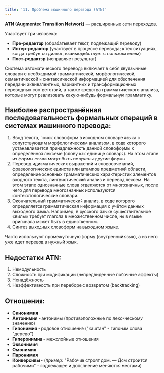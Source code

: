 ```yaml
---
title: '11. Проблема машинного перевода (ATN)'
---
```

**ATN (Augmented Transition Network)** — расширенные сети переходов.

Участвует три человека:
- **Пре-редактор** (обрабатывает текст, подлежащий переводу)
- **Интер-редактор** (участвует в процессе перевода; в тех ситуациях, когда требуется диалог, взаимодействует с пользователем)
- **Пост-редактор** (исправляет результат)

Система автоматического перевода включает в себя двуязычные словари с необходимой грамматической, морфологической, семантической и синтаксической информацией для обеспечения передачи эквивалентных, вариантных и трансформационных переводных соответствий, а также средства грамматического анализа, которые могут реализовать какую-нибудь формальную грамматику.

## Наиболее распространённая последовательность формальных операций в системах машинного перевода:

1. Ввод текста, поиск словоформ в исходном словаре языка с сопутствующим морфологическим анализом, в ходе которого устанавливается принадлежность данной словоформы к определённой лексеме (слову как единице словаря). На этом этапе из формы слова могут быть получены другие формы.
2. Перевод идиоматических выражений и словосочетаний, фразеологических единств или штампов предметной области, определение основных грамматических характеристик элементов входного текста, лингвистический анализ и перевод лексем. На этом этапе однозначные слова отделяются от многозначных, после чего для перевода многозначных используются контекстологические словари.
3. Окончательный грамматический анализ, в ходе которого определяется грамматическая информация с учётом данных выходного языка. Например, в русского языке существительное «вилы» требует глагола в множественном числе, но в языке оригинала может быть в единственном.
4. Синтез выходных словоформ на выходном языке.

Часто используют промежуточную форму (внутренний язык), а из него уже идет перевод в нужный язык.

## Недостатки ATN:
1. Немодульность
2. Сложность при модификации (непредвиденные побочные эффекты)
3. Ненадёжность
4. Неэффективность при переборе с возвратом (backtracking)

## Отношения:
- **Синонимия**
- **Антонимия** - антонимы (противоположные по лексическому значению)
- **Гипонимия** - родовое отношение ("каштан" - гипоним слова "дерево")
- **Гиперонимия** - межслойные отношения
- **Эквонимия**
- **Омонимия**
- **Паронимия**
- **Конверсивы** - (_пример:_ "Рабочие строят дом. — Дом строится рабочими" - подлежащее и дополнение меняются местами)